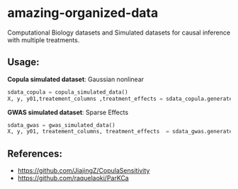 # amazing-organized-data
Computational Biology datasets and Simulated datasets for causal inference with multiple treatments.

## Usage:

**Copula simulated dataset**: Gaussian nonlinear 
```python
sdata_copula = copula_simulated_data()
X, y, y01,treatement_columns ,treatment_effects = sdata_copula.generate_samples()
```

**GWAS simulated dataset**: Sparse Effects 
```python
sdata_gwas = gwas_simulated_data()
X, y, y01, treatement_columns, treatment_effects  = sdata_gwas.generate_samples()
```

## References:
- https://github.com/JiajingZ/CopulaSensitivity
- https://github.com/raquelaoki/ParKCa
